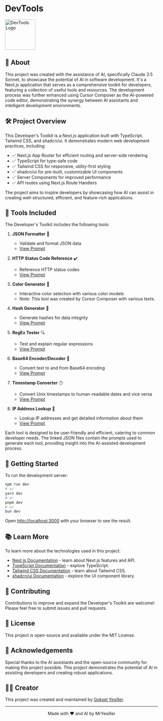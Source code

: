 # DevTools

<picture>
  <source media="(prefers-color-scheme: dark)" srcset="https://devtools.tools/assets/logo-light-v11.svg">
  <source media="(prefers-color-scheme: light)" srcset="https://devtools.tools/assets/logo-dark-v11.svg">
  <img alt="DevTools Logo" src="https://devtools.tools/assets/logo-light-v11.svg" width="100" height="100">
</picture>

## 🚀 About

This project was created with the assistance of AI, specifically Claude 3.5 Sonnet, to showcase the potential of AI in software development. It's a Next.js application that serves as a comprehensive toolkit for developers, featuring a collection of useful tools and resources. The development process was further enhanced using Cursor Composer as the AI-powered code editor, demonstrating the synergy between AI assistants and intelligent development environments.

## 🛠️ Project Overview

This Developer's Toolkit is a Next.js application built with TypeScript, Tailwind CSS, and shadcn/ui. It demonstrates modern web development practices, including:

- ✅ Next.js App Router for efficient routing and server-side rendering
- ✅ TypeScript for type-safe code
- ✅ Tailwind CSS for responsive, utility-first styling
- ✅ shadcn/ui for pre-built, customizable UI components
- ✅ Server Components for improved performance
- ✅ API routes using Next.js Route Handlers

The project aims to inspire developers by showcasing how AI can assist in creating well-structured, efficient, and feature-rich applications.

## 🧰 Tools Included

The Developer's Toolkit includes the following tools:

1. **JSON Formatter** 📝

   - Validate and format JSON data
   - [View Prompt](https://github.com/mryesiller/devtools/tree/main/prompts/JSON-formatter.json)

2. **HTTP Status Code Reference** ✔️

   - Reference HTTP status codes
   - [View Prompt](https://github.com/mryesiller/devtools/tree/main/prompts/HTTP-statusCode-reference.json)

3. **Color Generator** 🎨

   - Interactive color selection with various color models
   - Note: This tool was created by Cursor Composer with various texts.

4. **Hash Generator** 📘

   - Generate hashes for data integrity
   - [View Prompt](https://github.com/mryesiller/devtools/tree/main/prompts/hash-generator.json)

5. **RegEx Tester** 🔍

   - Test and explain regular expressions
   - [View Prompt](https://github.com/mryesiller/devtools/tree/main/prompts/regex-tester.json)

6. **Base64 Encoder/Decoder** 🔐

   - Convert text to and from Base64 encoding
   - [View Prompt](https://github.com/mryesiller/devtools/tree/main/prompts/base64-encoder-decoder.json)

7. **Timestamp Converter** 🕒

   - Convert Unix timestamps to human-readable dates and vice versa
   - [View Prompt](https://github.com/mryesiller/devtools/tree/main/prompts/timestamp-converter.json)

8. **IP Address Lookup** 🔗

   - Lookup IP addresses and get detailed information about them
   - [View Prompt](https://github.com/mryesiller/devtools/tree/main/prompts/ip-address-lookup.json)

Each tool is designed to be user-friendly and efficient, catering to common developer needs. The linked JSON files contain the prompts used to generate each tool, providing insight into the AI-assisted development process.

## 🚀 Getting Started

To run the development server:

```bash
npm run dev
# or
yarn dev
# or
pnpm dev
# or
bun dev
```

Open [http://localhost:3000](http://localhost:3000) with your browser to see the result.

## 📚 Learn More

To learn more about the technologies used in this project:

- [Next.js Documentation](https://nextjs.org/docs) - learn about Next.js features and API.
- [TypeScript Documentation](https://www.typescriptlang.org/docs/) - explore TypeScript.
- [Tailwind CSS Documentation](https://tailwindcss.com/docs) - learn about Tailwind CSS.
- [shadcn/ui Documentation](https://ui.shadcn.com/) - explore the UI component library.

## 🤝 Contributing

Contributions to improve and expand the Developer's Toolkit are welcome! Please feel free to submit issues and pull requests.

## 📄 License

This project is open-source and available under the MIT License.

## 🙏 Acknowledgements

Special thanks to the AI assistants and the open-source community for making this project possible. This project demonstrates the potential of AI in assisting developers and creating robust applications.

## 👨‍💻 Creator

This project was created and maintained by [Goksel Yesiller](https://github.com/mryesiller).

---

<p align="center">Made with ❤️ and AI by MrYesiller</p>
